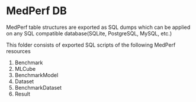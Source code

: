 # MedPerf DB

MedPerf table structures are exported as SQL dumps which can be applied on any SQL compatible database(SQLite, PostgreSQL, MySQL, etc.) 

This folder consists of exported SQL scripts of the following MedPerf resources

1. Benchmark  
2. MLCube 
3. BenchmarkModel
4. Dataset
5. BenchmarkDataset
6. Result


